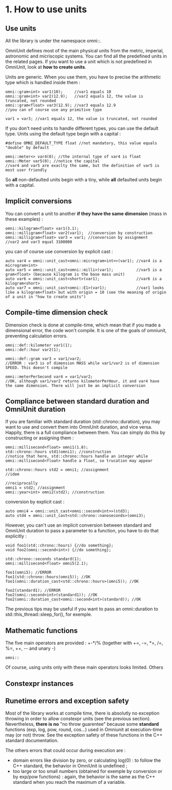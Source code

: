 # 1. How to use units #

## Use units ##

All the library is under the namespace omni::.

OmniUnit defines most of the main physical units from the metric, imperial, astronomic and micriscopic systems.
You can find all the predefined units in the related pages.
If you want to use a unit which is not predefined in OmniUnit, look at __how to create units__.

Units are generic. When you use them, you have to precise the arithmetic type which is handled inside them :

    omni::gram<int> var1(10);     //var1 equals 10
    omni::gram<int> var2(12.9);   //var2 equals 12, the value is truncated, not rounded
    omni::gram<float> var3(12.9); //var3 equals 12.9
    //you can of course use any primitive type

    var1 = var3; //var1 equals 12, the value is truncated, not rounded

If you don't need units to handle different types, you can use the default type. Units using the default type begin with a capital :

    #define OMNI_DEFAULT_TYPE float //not mandatory, this value equals "double" by default

    omni::meter<> var4(0); //the internal type of var4 is float
    omni::Meter var5(0); //notice the capital
    //var4 and var5 are exaclty the same, but the definition of var5 is most user friendly

So __all__ non-defaulted units begin with a tiny, while __all__ defaulted units begin with a capital.


## Implicit conversions ##

You can convert a unit to another **if they have the same dimension** (mass in these examples) :

    omni::kilogram<float> var1(3.1);
    omni::milligram<float> var2(var1);  //conversion by construction
    omni::milligram<float> var3 = var1; //conversion by assignment
    //var2 and var3 equal 3100000

you can of course use conversion by explicit cast :

    auto var4 = omni::unit_cast<omni::microgram<int>>(var1); //var4 is a microgram<int>
    auto var5 = omni::unit_cast<omni::milli>(var1);          //var5 is a gram<float> (because kilogram is the base mass unit)
    auto var6 = omni::unit_cast<short>(var1);                //var6 is a kilogram<short>
    auto var7 = omni::unit_cast<omni::E1>(var1);             //var1 looks like a kilogram<float> but with origin = 10 (see the meaning of origin of a unit in "how to create units")

## Compile-time dimension check ##

Dimension check is done at compile-time, which mean that if you made a dimensional error, the code won't compile. It is one of the goals of omniunit, preventing calculation errors.

    omni::def::kilometer var1(1);
    omni::def::hour var2(1);

    omni::def::gram var3 = var1/var2;
    //ERROR : var3 is of dimension MASS while var1/var2 is of dimension SPEED. This doesn't compile

    omni::meterPerSecond var4 = var1/var2;
    //OK, although var1/var2 returns kilometerPerHour, it and var4 have the same dimension. There will just be an implicit conversion

## Compliance between standard duration and OmniUnit duration ##

If you are familiar with standard duration (std::chrono::duration), you may want to use and convert them into OmniUnit duration, and vice versa.
Happily, there is a full compliance between them. You can simply do this by constructing or assigning them :

    omni::millisecond<float> omni1(1.8);
    std::chrono::hours std1(omni1); //construction
    //notice that here, std::chrono::hours handle an integer while omni::millisecond<float> handle a float, so trucation may appear

    std::chrono::hours std2 = omni1; //assignment
    //idem

    //reciprocally
    omni1 = std2; //assignment
    omni::year<int> omni2(std2); //construction

conversion by explicit cast :

    auto omni4 = omni::unit_cast<omni::second<int>>(std3);
    auto std4 = omni::unit_cast<std::chrono::nanoseconds>(omni3);

However, you can't use an implicit conversion between standard and OmniUnit duration to pass a parameter to a function, you have to do that explicitly :

    void foo1(std::chrono::hours) {//do something};
    void foo2(omni::second<int>) {//do something};

    std::chrono::seconds standard(1);
    omni::millisecond<float> omni5(2.1);

    foo1(omni5); //ERROR
    foo1(std::chrono::hours(omni5)); //OK
    foo1(omni::duration_cast<std::chrono::hours>(omni5)); //OK

    foo2(standard1); //ERROR
    foo2(omni::second<int>(standard1)); //OK
    foo2(omni::duration_cast<omni::second<int>(standard)); //OK

The previous tips may be useful if you want to pass an omni::duration to std::this_thread::sleep_for(), for exemple.

## Mathematic functions ##

The five main operators are provided : +-*/% (together with +=, -=, *=, /=, %=, ++, -- and unary -)

    omni::


Of course, using units only with these main operators looks limited. Others 


## Constexpr instances ##


## Runetime errors and exception safety ##

Most of the library works at compile time, there is absolutly no exception throwing in order to allow constexpr units (see the previous section).
Nevertheless, **there is no** "no throw guarentee" because some __standard__ functions (exp, log, pow, round, cos...) used in Omniunit at execution-time may (or not) throw. See the exception safety of these functions in the C++ standard documentation.

The others errors that could occur during execution are :
* domain errors like division by zero, or calculating log(0) : to follow the C++ standard, the behavior in OmniUnit is undefined ;
* too large or too small numbers (obtained for exemple by conversion or by exp/pow functions) : again, the behavior is the same as the C++ standard when you reach the maximum of a variable.